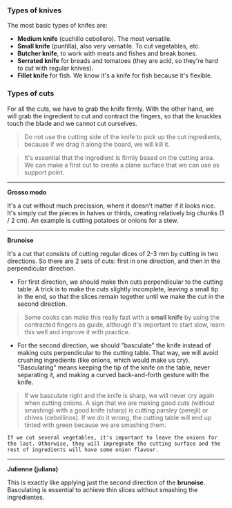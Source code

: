 ### Types of knives

The most basic types of knifes are:

- **Medium knife** (cuchillo cebollero). The most versatile. 
- **Small knife** (puntilla), also very versatile. To cut vegetables, etc.
- **Butcher knife**, to work with meats and fishes and break bones.
- **Serrated knife** for breads and tomatoes (they are acid, so they're hard to cut with regular knives).
- **Fillet knife** for fish. We know it's a knife for fish because it's flexible.


### Types of cuts

For all the cuts, we have to grab the knife firmly. With the other hand, we will grab the ingredient to cut and contract the fingers, so that the knuckles touch the blade and we cannot cut ourselves.

>Do not use the cutting side of the knife to pick up the cut ingredients, because if we drag it along the board, we will kill it.

>It's essential that the ingredient is firmly based on the cutting area. We can make a first cut to create a plane surface that we can use as support point.

___

**Grosso modo**

It's a cut without much precission, where it doesn't matter if it looks nice. It's simply cut the pieces in halves or thirds, creating relatively big chunks (1 / 2 cm). An example is cutting potatoes or onions for a stew.

****

**Brunoise**

It's a cut that consists of cutting regular dices of 2-3 mm by cutting in two directions. So there are 2 sets of cuts: first in one direction, and then in the perpendicular direction.

- For first direction, we should make thin cuts perpendicular to the cutting table. A trick is to make the cuts slightly incomplete, leaving a small tip in the end, so that the slices remain together until we make the cut in the second direction. 

>Some cooks can make this really fast with a **small knife** by using the contracted fingers as guide, although it's important to start slow, learn this well and improve it with practice.

- For the second direction, we should "basculate" the knife instead of making cuts perpendicular to the cutting table. That way, we will avoid crushing ingredients (like onions, which would make us cry). "Basculating" means keeping the tip of the knife on the table, never separating it, and making a curved back-and-forth gesture with the knife. 
 
>If we basculate right and the knife is sharp, we will never cry again when cutting onions. A sign that we are making good cuts (without smashing) with a good knife (sharp) is cutting parsley (perejil) or chives (cebollinos). If we do it wrong, the cutting table will end up tinted with green because we are smashing them.


 ```
If we cut several vegetables, it's important to leave the onions for the last. Otherwise, they will impregnate the cutting surface and the rest of ingredients will have some onion flavour.
```

___

**Julienne (juliana)**

This is exactly like applying just the second direction of the **brunoise**. Basculating is essential to achieve thin slices without smashing the ingredientes.